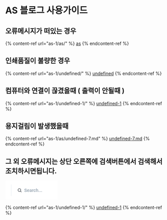 # AS 블로그 사용가이드

## 오류메시지가 떠있는 경우

{% content-ref url="as-1/as/" %}
[as](as-1/as/)
{% endcontent-ref %}

## 인쇄품질이 불량한 경우

{% content-ref url="as-1/undefined/" %}
[undefined](as-1/undefined/)
{% endcontent-ref %}

## 컴퓨터와 연결이 끊겼을때 ( 출력이 안될때 )

{% content-ref url="as-1/undefined-1/" %}
[undefined-1](as-1/undefined-1/)
{% endcontent-ref %}

## 용지걸림이 발생했을때

{% content-ref url="as-1/as/undefined-7.md" %}
[undefined-7.md](as-1/as/undefined-7.md)
{% endcontent-ref %}

## 그 외 오류메시지는 상단 오른쪽에 검색버튼에서 검색해서 조치하시면됩니다.

![최상단 오른쪽 검색버튼 ( 이미지 )](<.gitbook/assets/.png (14).png>)

{% content-ref url="as-1/undefined-1/" %}
[undefined-1](as-1/undefined-1/)
{% endcontent-ref %}

